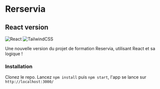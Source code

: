 # Rerservia
## React version 

![React](https://img.shields.io/badge/react-%2320232a.svg?style=for-the-badge&logo=react&logoColor=%2361DAFB)
![TailwindCSS](https://img.shields.io/badge/tailwindcss-%2338B2AC.svg?style=for-the-badge&logo=tailwind-css&logoColor=white)

Une nouvelle version du projet de formation Reservia, utilisant React et sa logique !

### Installation  

Clonez le repo. Lancez `npm install` puis `npm start`, l'app se lance sur `http://localhost:3000/`


